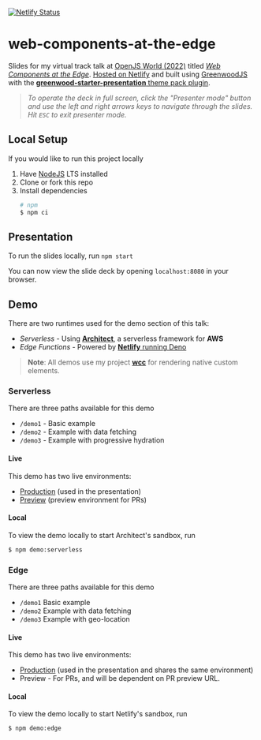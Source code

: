 [![Netlify Status](https://api.netlify.com/api/v1/badges/3ab1833c-244c-4066-bc90-b901d74ace3c/deploy-status)](https://app.netlify.com/sites/magnificent-caramel-f19440/deploys)

# web-components-at-the-edge

Slides for my virtual track talk at [OpenJS World (2022)](https://events.linuxfoundation.org/openjs-world/) titled [_Web Components at the Edge_](https://sched.co/11loQ).  [Hosted on Netlify](https://practical-goldberg-a5ae74.netlify.app/) and built using [GreenwoodJS](https://github.com/ProjectEvergreen/greenwood) with the [**greenwood-starter-presentation** theme pack plugin](https://github.com/thescientist13/greenwood-starter-presentation/).

> _To operate the deck in full screen, click the "Presenter mode" button and use the left and right arrows keys to navigate through the slides.  Hit `ESC` to exit presenter mode._

## Local Setup

If you would like to run this project locally
1. Have [NodeJS](https://nodejs.org/) LTS installed
1. Clone or fork this repo
1. Install dependencies
    ```sh
    # npm
    $ npm ci
    ```

## Presentation
To run the slides locally, run `npm start`

You can now view the slide deck by opening `localhost:8080` in your browser.

## Demo

There are two runtimes used for the demo section of this talk:

- _Serverless_ - Using [**Architect**](https://arc.codes/), a serverless framework for **AWS** 
- _Edge Functions_ - Powered by [**Netlify** running Deno](https://docs.netlify.com/netlify-labs/experimental-features/edge-functions/)

> **Note**: All demos use my project [**wcc**](https://github.com/thescientist13/wcc/) for rendering native custom elements.

### Serverless
There are three paths available for this demo
- `/demo1` - Basic example
- `/demo2` - Example with data fetching
- `/demo3` - Example with progressive hydration

#### Live
This demo has two live environments:
- [Production](https://wc-at-the-edge.thegreenhouse.io/) (used in the presentation)
- [Preview](https://preview-wc-at-the-edge.thegreenhouse.io/) (preview environment for PRs)

#### Local
To view the demo locally to start Architect's sandbox, run
```sh
$ npm demo:serverless
```

### Edge

There are three paths available for this demo
- `/demo1` Basic example
- `/demo2` Example with data fetching
- `/demo3` Example with geo-location

#### Live
This demo has two live environments:
- [Production](https://magnificent-caramel-f19440.netlify.app/) (used in the presentation and shares the same environment)
- Preview - For PRs, and will be dependent on PR preview URL.

#### Local
To view the demo locally to start Netlify's sandbox, run
```sh
$ npm demo:edge
```